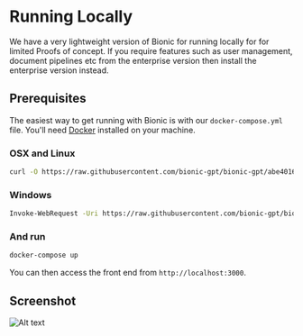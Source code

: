 # Running Locally

We have a very lightweight version of Bionic for running locally for for limited Proofs of concept. If you require features such as user management, document pipelines etc from the enterprise version then install the enterprise version instead.

## Prerequisites

The easiest way to get running with Bionic is with our `docker-compose.yml` file. You'll need [Docker](https://docs.docker.com/engine/install/) installed on your machine.

### OSX and Linux

```sh
curl -O https://raw.githubusercontent.com/bionic-gpt/bionic-gpt/abe4016d1135cae79afeb27f8a580612b0251860/infra-as-code/docker-compose.yml
```

### Windows

```sh
Invoke-WebRequest -Uri https://raw.githubusercontent.com/bionic-gpt/bionic-gpt/abe4016d1135cae79afeb27f8a580612b0251860/infra-as-code/docker-compose.yml -OutFile docker-compose.yml
```

### And run

```sh
docker-compose up
```

You can then access the front end from `http://localhost:3000`.

## Screenshot

![Alt text](/landing-page/bionic-console.png "Start Screen")